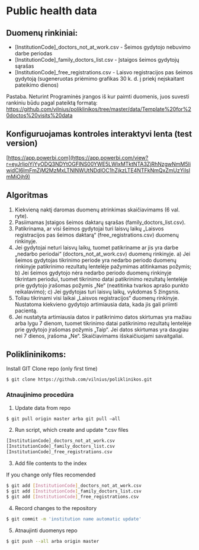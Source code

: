 # Public health data

## Duomenų rinkiniai:
* [InstitutionCode]_doctors_not_at_work.csv - Šeimos gydytojo nebuvimo darbe periodas
* [InstitutionCode]_family_doctors_list.csv - Įstaigos šeimos gydytojų sąrašas
* [InstitutionCode]_free_registrations.csv - Laisvo registracijos pas šeimos gydytoją (sugeneruotas priėmimo grafikas 30 k. d. į priekį neįskaitant pateikimo dienos)

Pastaba. Neturint Programinės įrangos iš kur paimti duomenis, juos suvesti rankiniu būdu pagal pateiktą formatą: https://github.com/vilnius/poliklinikos/tree/master/data/Template%20for%20doctos%20visits%20data

## Konfiguruojamas kontroles interaktyvi lenta (test version)
[https://app.powerbi.com](https://app.powerbi.com/view?r=eyJrIjoiYjYyODQ3NDYtOGFlNS00YWE5LWIxMTktNTA3ZjRhNzgwNmM5IiwidCI6ImFmZjM2MzMxLTNlNWUtNDdlOC1hZjkzLTE4NTFkNmQxZmUzYiIsImMiOjh9)

## Algoritmas
1) Kiekvieną naktį daromas duomenų atrinkimas skaičiavimams (6 val. ryte). 
2) Pasiimamas Įstaigos šeimos daktarų sąrašas (family_doctors_list.csv).
3) Patikrinama, ar visi šeimos gydytojai turi laisvų laikų „Laisvos registracijos pas šeimos daktarą“ (free_registrations.csv) duomenų rinkinyje.
4) Jei gydytojai neturi laisvų laikų, tuomet patikriname ar jis yra darbe „nedarbo periodai“ (doctors_not_at_work.csv) duomenų rinkinyje.
a) Jei šeimos gydytojas tikrinimo periode yra nedarbo periodo duomenų rinkinyje patikrinimo rezultatų lentelėje pažymimas atitinkamas požymis;
b) Jei šeimos gydytojo nėra nedarbo periodo duomenų rinkinyje tikrintam periodui, tuomet tikrinimo datai patikrinimo rezultatų lentelėje prie gydytojo įrašomas požymis „Ne“ (neatitinka tvarkos aprašo punkto reikalavimo);
c) Jei gydytojas turi laisvų laikų, vykdomas 5 žingsnis. 
5) Toliau tikrinami visi laikai „Laisvos registracijos“ duomenų rinkinyje. Nustatoma kiekvieno gydytojo artimiausia data, kada jis gali priimti pacientą.
6) Jei nustatyta artimiausia datos ir patikrinimo datos skirtumas yra mažiau arba lygu 7 dienom, tuomet tikrinimo datai patikrinimo rezultatų lentelėje prie gydytojo įrašomas požymis „Taip“. Jei datos skirtumas yra daugiau nei 7 dienos, įrašoma „Ne“.
Skaičiavimams išskaičiuojami savaitgaliai.

## Poliklininikoms:
Install GIT
Clone repo (only first time) 
```sh
$ git clone https://github.com/vilnius/poliklinikos.git
```

### Atnaujinimo procedūra
1.	Update data from repo 
```sh
$ git pull origin master arba git pull –all
```
2.	Run script, which create and update *.csv files
```sh
[InstitutionCode]_doctors_not_at_work.csv
[InstitutionCode]_family_doctors_list.csv 
[InstitutionCode]_free_registrations.csv
```
3. Add file contents to the index

If you change only files recomended
```sh
$ git add [InstitutionCode]_doctors_not_at_work.csv
$ git add [InstitutionCode]_family_doctors_list.csv 
$ git add [InstitutionCode]_free_registrations.csv
```
4.	Record changes to the repository
```sh
$ git commit -m 'institution name automatic update' 
```

5.	Atnaujinti duomenys repo
```sh
$ git push --all arba origin master
```

